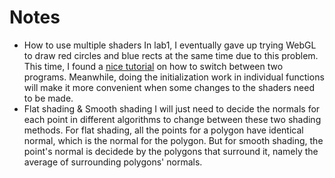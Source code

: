 Notes
===============
* How to use multiple shaders
In lab1, I eventually gave up trying WebGL to draw red circles and blue rects at the same time due to this problem. 
This time, I found a [nice tutorial](https://blog.csdn.net/wangcuiling_123/article/details/85090612 "悬停显示") 
on how to switch between two programs. Meanwhile, doing the initialization work in individual functions will make it more 
convenient when some changes to the shaders need to be made.<br>
* Flat shading & Smooth shading
I will just need to decide the normals for each point in different algorithms to change between these two shading methods. 
For flat shading, all the points for a polygon have identical normal, which is the normal for the polygon. 
But for smooth shading, the point's normal is decidede by the polygons that surround it, 
namely the average of surrounding polygons' normals.
